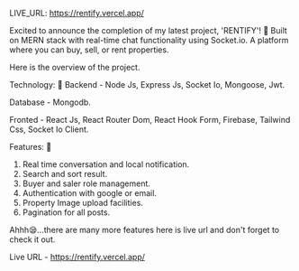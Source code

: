 LIVE_URL: https://rentify.vercel.app/

Excited to announce the completion of my latest project, 'RENTIFY'! 🏡 Built on MERN stack with real-time chat functionality using Socket.io. A platform where you can buy, sell, or rent properties.

Here is the overview of the project.

Technology: 🚀
Backend - Node Js, Express Js, Socket Io, Mongoose, Jwt.

Database - Mongodb.

Fronted - React Js, React Router Dom, React Hook Form, Firebase, Tailwind Css, Socket Io Client.

Features: 🚀

1. Real time conversation and local notification.
2. Search and sort result.
3. Buyer and saler role management.
4. Authentication with google or email.
5. Property Image upload facilities.
6. Pagination for all posts.

Ahhh😪...there are many more features here is live url and don't forget to check it out.

Live URL - https://rentify.vercel.app/
